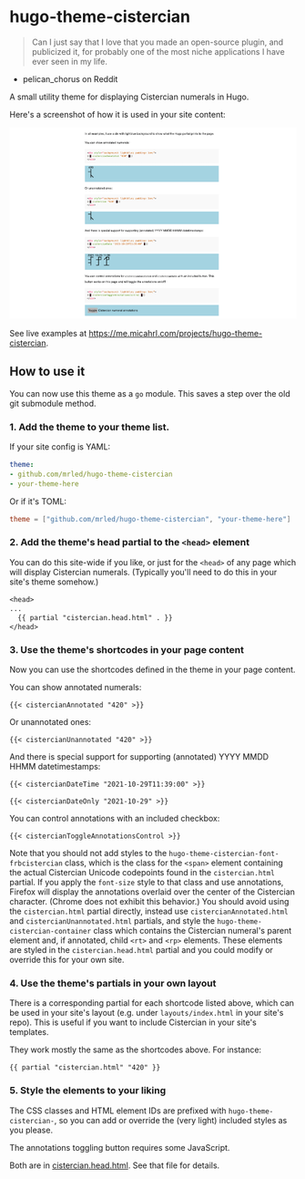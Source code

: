 # hugo-theme-cistercian

> Can I just say that I love that you made an open-source plugin, and publicized it, for probably one of the most niche applications I have ever seen in my life.

- pelican_chorus on Reddit

A small utility theme for displaying Cistercian numerals in Hugo.

Here's a screenshot of how it is used in your site content:

[![screenshot](/images/tn.png)](/images/screenshot.png)

See live examples at <https://me.micahrl.com/projects/hugo-theme-cistercian>.

## How to use it

You can now use this theme as a `go` module.
This saves a step over the old git submodule method.

### 1. Add the theme to your theme list.

If your site config is YAML:

```yaml
theme:
- github.com/mrled/hugo-theme-cistercian
- your-theme-here
```

Or if it's TOML:

```toml
theme = ["github.com/mrled/hugo-theme-cistercian", "your-theme-here"]
```

### 2. Add the theme's head partial to the `<head>` element

You can do this site-wide if you like, or just for the `<head>` of any page which will display Cistercian numerals. (Typically you'll need to do this in your site's theme somehow.)

```go-html-template
<head>
...
  {{ partial "cistercian.head.html" . }}
</head>
```

### 3. Use the theme's shortcodes in your page content

Now you can use the shortcodes defined in the theme in your page content.

You can show annotated numerals:

```go-html-template
{{< cistercianAnnotated "420" >}}
```

Or unannotated ones:

```go-html-template
{{< cistercianUnannotated "420" >}}
```

And there is special support for supporting (annotated) YYYY MMDD HHMM datetimestamps:

```go-html-template
{{< cistercianDateTime "2021-10-29T11:39:00" >}}
```

```go-html-template
{{< cistercianDateOnly "2021-10-29" >}}
```

You can control annotations with an included checkbox:

```go-html-template
{{< cistercianToggleAnnotationsControl >}}
```

Note that you should not add styles to the `hugo-theme-cistercian-font-frbcistercian` class, which is the class for the `<span>` element containing the actual Cistercian Unicode codepoints found in the `cistercian.html` partial. If you apply the `font-size` style to that class and use annotations, Firefox will display the annotations overlaid over the center of the Cistercian character. (Chrome does not exhibit this behavior.) You should avoid using the `cistercian.html` partial directly, instead use `cistercianAnnotated.html` and `cistercianUnannotated.html` partials, and style the `hugo-theme-cistercian-container` class which contains the Cistercian numeral's parent element and, if annotated, child `<rt>` and `<rp>` elements. These elements are styled in the `cistercian.head.html` partial and you could modify or override this for your own site.

### 4. Use the theme's partials in your own layout

There is a corresponding partial for each shortcode listed above, which can be used in your site's layout (e.g. under `layouts/index.html` in your site's repo). This is useful if you want to include Cistercian in your site's templates.

They work mostly the same as the shortcodes above. For instance:

```go-html-template
{{ partial "cistercian.html" "420" }}
```

### 5. Style the elements to your liking

The CSS classes and HTML element IDs are prefixed with `hugo-theme-cistercian-`, so you can add or override the (very light) included styles as you please.

The annotations toggling button requires some JavaScript.

Both are in [cistercian.head.html](layouts/partials/cistercian.head.html). See that file for details.
